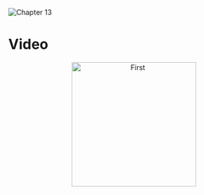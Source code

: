 ![Chapter 13](https://github.com/mrgsdev/AppCoda/assets/157994617/1bd64dc9-a8ae-44a2-b886-7f407fc8c7be)
# Video
 <div  align="center">
    <img src="https://github.com/mrgsdev/AppCoda/assets/157994617/9da90c4e-da50-4f9f-9218-1ae935031a5f" alt="First" width="250">
</div>  
</details> 
